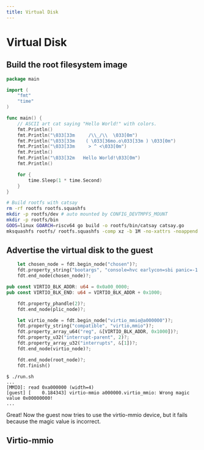 ```yaml
---
title: Virtual Disk
---
```


# Virtual Disk

## Build the root filesystem image

```go [catsay.go]
package main

import (
	"fmt"
	"time"
)

func main() {
	// ASCII art cat saying "Hello World!" with colors.
	fmt.Println()
	fmt.Println("\033[33m     /\\_/\\  \033[0m")
	fmt.Println("\033[33m    ( \033[36mo.o\033[33m ) \033[0m")
	fmt.Println("\033[33m     > ^ <\033[0m")
	fmt.Println()
	fmt.Println("\033[32m   Hello World!\033[0m")
	fmt.Println()

	for {
		time.Sleep(1 * time.Second)
	}
}
```

```bash [linux/build.sh]
# Build rootfs with catsay
rm -rf rootfs rootfs.squashfs
mkdir -p rootfs/dev # auto mounted by CONFIG_DEVTMPFS_MOUNT
mkdir -p rootfs/bin
GOOS=linux GOARCH=riscv64 go build -o rootfs/bin/catsay catsay.go
mksquashfs rootfs/ rootfs.squashfs -comp xz -b 1M -no-xattrs -noappend
```

## Advertise the virtual disk to the guest

```rust [src/linux_loader.rs] {2}
    let chosen_node = fdt.begin_node("chosen")?;
    fdt.property_string("bootargs", "console=hvc earlycon=sbi panic=-1 root=/dev/vda init=/bin/catsay")?;
    fdt.end_node(chosen_node)?;
```

```rust [src/linux_loader.rs]
pub const VIRTIO_BLK_ADDR: u64 = 0x0a00_0000;
pub const VIRTIO_BLK_END: u64 = VIRTIO_BLK_ADDR + 0x1000;
```

```rust [src/linux_loader.rs] {4-9}
    fdt.property_phandle(2)?;
    fdt.end_node(plic_node)?;

    let virtio_node = fdt.begin_node("virtio_mmio@a000000")?;
    fdt.property_string("compatible", "virtio,mmio")?;
    fdt.property_array_u64("reg", &[VIRTIO_BLK_ADDR, 0x1000])?;
    fdt.property_u32("interrupt-parent", 2)?;
    fdt.property_array_u32("interrupts", &[1])?;
    fdt.end_node(virtio_node)?;

    fdt.end_node(root_node)?;
    fdt.finish()
```

```
$ ./run.sh
...
[MMIO]: read 0xa000000 (width=4)
[guest] [    0.184343] virtio-mmio a000000.virtio_mmio: Wrong magic value 0x00000000!
...
```

Great! Now the guest now tries to use the virtio-mmio device, but it fails because the magic value is incorrect.

## Virtio-mmio
